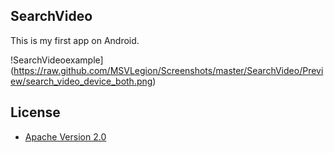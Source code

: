 ## SearchVideo

This is my first app on Android.

!SearchVideoexample](https://raw.github.com/MSVLegion/Screenshots/master/SearchVideo/Preview/search_video_device_both.png)


## License

* [Apache Version 2.0](http://www.apache.org/licenses/LICENSE-2.0.html)
